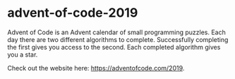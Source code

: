 # advent-of-code-2019



Advent of Code is an Advent calendar of small programming puzzles. Each day there are two different algorithms to complete. Successfully completing the first gives you access to the second. Each completed algorithm gives you a star.

Check out the website here: https://adventofcode.com/2019.
